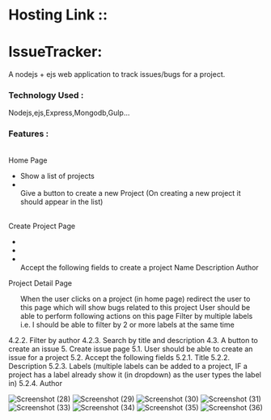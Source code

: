 <h1>Hosting Link ::<b><a href="https://issuetrackernodejsnew.onrender.com" target="_blank"><a/></b></h1>

<h1>IssueTracker:</h1>  A nodejs + ejs web application to track issues/bugs for a project. <br>
<h3> Technology Used :</h3> Nodejs,ejs,Express,Mongodb,Gulp... <br>

<h3> Features :</h3> <br>
Home Page <br>
<ul>
    <li>Show a list of projects</li>
   <li></li>  Give a button to create a new Project (On creating a new project it should
     appear in the list)</ul> 
    <br>
 Create Project Page <br>
 <ul>
       <li></li>
       <li></li>
       <li></li>
 Accept the following fields to create a project
 Name
 Description
 Author
 </ul>
 Project Detail Page <br>
 <ul>
  When the user clicks on a project (in home page) redirect the user to this
  page which will show bugs related to this project
  User should be able to perform following actions on this page
  Filter by multiple labels i.e. I should be able to filter by 2 or more
  labels at the same time
     </ul>
4.2.2. Filter by author
4.2.3. Search by title and description
4.3. A button to create an issue
5. Create issue page
5.1. User should be able to create an issue for a project
5.2. Accept the following fields
5.2.1. Title
5.2.2. Description
5.2.3. Labels (multiple labels can be added to a project, IF a project has a
label already show it (in dropdown) as the user types the label in)
5.2.4. Author



![Screenshot (28)](https://github.com/kfaizan0496/IssueTrackerNodejs/assets/113850768/4d8d4e81-085d-4f05-9471-f616ce6ce70e)
![Screenshot (29)](https://github.com/kfaizan0496/IssueTrackerNodejs/assets/113850768/5d2256b1-3ea2-4b40-8169-63fc46a5838e)
![Screenshot (30)](https://github.com/kfaizan0496/IssueTrackerNodejs/assets/113850768/e29d0571-28ee-414b-8c98-1ef6ef09068b)
![Screenshot (31)](https://github.com/kfaizan0496/IssueTrackerNodejs/assets/113850768/03a483d2-7577-4116-a6e7-95062928804a)
![Screenshot (33)](https://github.com/kfaizan0496/IssueTrackerNodejs/assets/113850768/c6bc973d-7761-484c-97ab-47e8710dc675)
![Screenshot (34)](https://github.com/kfaizan0496/IssueTrackerNodejs/assets/113850768/ade68a32-a214-4de7-b867-2e4f49a0b447)
![Screenshot (35)](https://github.com/kfaizan0496/IssueTrackerNodejs/assets/113850768/457d0216-dba9-4b00-be88-509ace64fc2c)
![Screenshot (36)](https://github.com/kfaizan0496/IssueTrackerNodejs/assets/113850768/c9651003-a1de-4334-838e-6b4da29c6ea5)
